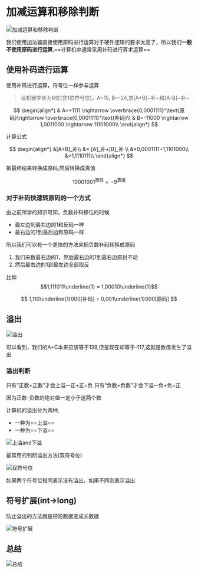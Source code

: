 # 加减运算和移除判断

![加减运算和移除判断](https://pic.imgdb.cn/item/6252a1e8239250f7c5c050e1.png)

我们使用加法器直接使用原码进行运算对于硬件逻辑的要求太高了，所以我们**一般不使用原码进行运算**,==计算机中通常采用补码进行算术运算==

## 使用补码进行运算

使用补码进行运算，符号位一样参与运算

> 设机器字长为8位(含1位符号位)，A=15, B=-24,求[A+B]~补~和[A-B]~补~

$$
\begin{align*}
& A=+1111 \rightarrow \overbrace{0,0001111}^\text{原码}\rightarrow \overbrace{0,0001111}^\text{补码}\\
& B=-11000 \rightarrow 1,0011000 \rightarrow 11101000\\
\end{align*}
$$

计算公式

$$
\begin{align*}
&[A+B]_补\\
&= [A]_补+[B]_补 \\
&=0,0001111+1,1101000\\
&=1,1110111\\
\end{align*}
$$

把最终结果转换成原码,然后转换成真值

$$
10001001^\text{原码} = -9^\text{真值}
$$

### 对于补码快速转原码的一个方式

由之前所学的知识可知，负数补码移位的时候
- 最左边到最右边的1和反码一样
- 最右边的1到最后边和原码一样

所以我们可以有一个更快的方法来把负数补码转换成原码

1. 我们来数最右边的1，然后最右边的1到最右边原封不动
2. 然后最右边的1到最左边全部取反

比如
$$1,111011\underline{1} = 1,00010\underline{1}$$

$$
1,110\underline{1}000[补码] = 0,001\underline{1}000[原码]
$$

## 溢出

![溢出](https://pic.imgdb.cn/item/6252d8d0239250f7c537adb6.png)

可以看到，我们的A+C本来应该等于139,但是现在却等于-117,这就是数值发生了溢出

### 溢出判断

只有“正数+正数”才会上溢--正+正=负
只有“负数+负数”才会下溢--负+负=正

因为正数-负数的绝对值一定小于这两个数

计算机的溢出分为两种,
- 一种为==上溢==
- 一种为==下溢==

![上溢and下溢](https://pic.imgdb.cn/item/6252d9d1239250f7c539ff9f.png)

最常用的判断溢出方法(双符号位)

![双符号位](https://pic.imgdb.cn/item/6252dbf3239250f7c53ec9ff.png)

如果两个符号位相同表示没有溢出，如果不同则表示溢出

## 符号扩展(int->long)

防止溢出的方法就是把短数据变成长数据

![符号扩展](https://pic.imgdb.cn/item/6252dca2239250f7c5406634.png)

## 总结

![总结](https://pic.imgdb.cn/item/6252dcde239250f7c540e2b4.png)